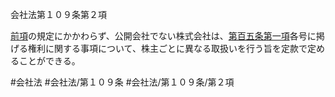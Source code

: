 会社法第１０９条第２項

[前項](会社法＿＿＿＿第１０９条第１項)の規定にかかわらず、公開会社でない株式会社は、[第百五条第一項](会社法＿＿＿＿第１０５条第１項)各号に掲げる権利に関する事項について、株主ごとに異なる取扱いを行う旨を定款で定めることができる。

#会社法
#会社法/第１０９条
#会社法/第１０９条/第２項
